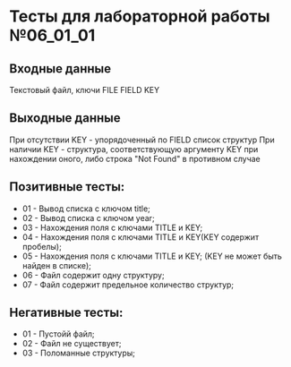 # Тесты для лабораторной работы №06_01_01
## Входные данные
Текстовый файл, ключи FILE FIELD KEY
## Выходные данные
При отсутствии KEY - упорядоченный по FIELD список структур
При наличии KEY - структура, соответствующую аргументу KEY при нахождении оного, либо строка "Not Found" в противном случае
## Позитивные тесты:
- 01 - Вывод списка с ключом title;
- 02 - Вывод списка с ключом year;
- 03 - Нахождения поля c ключами TITLE и KEY;
- 04 - Нахождения поля c ключами TITLE и KEY(KEY содержит пробелы);
- 05 - Нахождения поля c ключами TITLE и KEY; (KEY не может быть найден в списке);
- 06 - Файл содержит одну структуру;
- 07 - Файл содержит предельное количество структур;
## Негативные тесты:
- 01 - Пустойй файл;
- 02 - Файл не существует;
- 03 - Поломанные структуры;